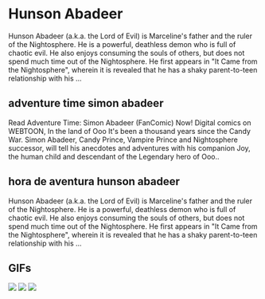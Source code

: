 # **Hunson Abadeer**

Hunson Abadeer (a.k.a. the Lord of Evil) is Marceline's father and the ruler of the Nightosphere. He is a powerful, deathless demon who is full of chaotic evil. He also enjoys consuming the souls of others, but does not spend much time out of the Nightosphere. He first appears in "It Came from the Nightosphere", wherein it is revealed that he has a shaky parent-to-teen relationship with his ...

## **adventure time simon abadeer**

Read Adventure Time: Simon Abadeer (FanComic) Now! Digital comics on WEBTOON, In the land of Ooo It's been a thousand years since the Candy War. Simon Abadeer, Candy Prince, Vampire Prince and Nightosphere successor, will tell his anecdotes and adventures with his companion Joy, the human child and descendant of the Legendary hero of Ooo..

## **hora de aventura hunson abadeer**

Hunson Abadeer (a.k.a. the Lord of Evil) is Marceline's father and the ruler of the Nightosphere. He is a powerful, deathless demon who is full of chaotic evil. He also enjoys consuming the souls of others, but does not spend much time out of the Nightosphere. He first appears in "It Came from the Nightosphere", wherein it is revealed that he has a shaky parent-to-teen relationship with his ...

## **GIFs**

![](https://jakeandfinn97.weebly.com/uploads/2/2/8/0/22804230/4015710_orig.gif)  ![](https://i.pinimg.com/originals/8f/7f/a0/8f7fa0c6a6d2ee9f0df2e09033ad8628.gif)  ![](http://urubutrix.files.wordpress.com/2013/01/tumblr_mfkc0kukoa1s1smevo1_500.gif?w=600)  